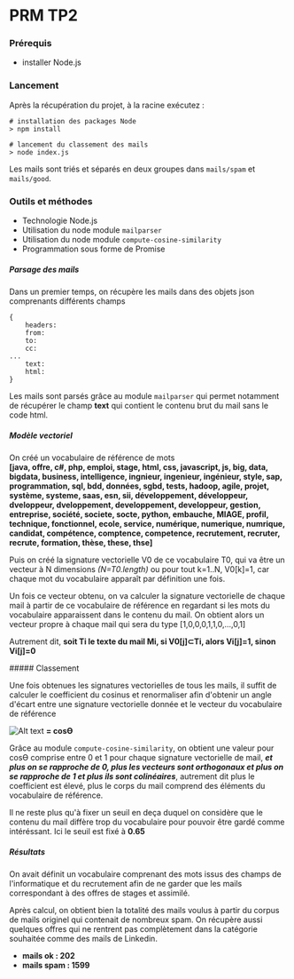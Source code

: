 # PRM TP2

### Prérequis
- installer Node.js

### Lancement
Après la récupération du projet, à la racine exécutez :
```
# installation des packages Node
> npm install

# lancement du classement des mails
> node index.js
```

Les mails sont triés et séparés en deux groupes dans `mails/spam` et `mails/good`.

### Outils et méthodes

- Technologie Node.js
- Utilisation du node module `mailparser`
- Utilisation du node module `compute-cosine-similarity`
- Programmation sous forme de Promise


##### Parsage des mails

Dans un premier temps, on récupère les mails dans des objets json comprenants différents champs
```
{
    headers:
    from:
    to:
    cc:
...
    text:
    html:
}
```

Les mails sont parsés grâce au module `mailparser` qui permet notamment de récupérer le champ __text__ qui contient le contenu brut du mail sans le code html.

##### Modèle vectoriel

On créé un vocabulaire de référence de mots  
__[java, offre, c#, php, emploi, stage, html, css, javascript, js, big, data, bigdata, business, intelligence, ingnieur, ingenieur, ingénieur, style, sap, programmation, sql, bdd, données, sgbd, tests, hadoop, agile, projet, système, systeme, saas, esn, sii, développement, développeur, dveloppeur, dveloppement, developpement, developpeur, gestion, entreprise, société, societe, socte, python, embauche, MIAGE, profil, technique, fonctionnel, ecole, service, numérique, numerique, numrique, candidat, compétence, comptence, competence, recrutement, recruter, recrute, formation, thèse, these, thse]__

Puis on créé la signature vectorielle V0 de ce vocabulaire T0, qui va être un vecteur à N dimensions *(N=T0.length)* ou pour tout k=1..N, V0[k]=1, car chaque mot du vocabulaire apparaît par définition une fois.

Un fois ce vecteur obtenu, on va calculer la signature vectorielle de chaque mail à partir de ce vocabulaire de référence en regardant si les mots du vocabulaire apparaissent dans le contenu du mail.
On obtient alors un vecteur propre à chaque mail qui sera du type [1,0,0,0,1,1,0,...,0,1]

Autrement dit, __soit Ti le texte du mail Mi, si V0[j]⊂Ti, alors Vi[j]=1, sinon Vi[j]=0__


##### Classement

Une fois obtenues les signatures vectorielles de tous les mails, il suffit de calculer le coefficient du cosinus et renormaliser  afin d'obtenir un angle d'écart entre une signature vectorielle donnée et le vecteur du vocabulaire de référence

![Alt text](https://cdn.rawgit.com/compute-io/cosine-similarity/bdef940bf4e6d320d2652b52f54f58cf2ea5d794/docs/img/eqn_similarity.svg "formule de la similarité cosinusal") __= cosϴ__

Grâce au module `compute-cosine-similarity`, on obtient une valeur pour cosϴ comprise entre 0 et 1 pour chaque signature vectorielle de mail, __*et plus on se rapproche de 0, plus les vecteurs sont orthogonaux et plus on se rapproche de 1 et plus ils sont colinéaires*__, autrement dit plus le coefficient est élevé, plus le corps du mail comprend des éléments du vocabulaire de référence.

Il ne reste plus qu'à fixer un seuil en deça duquel on considère que le contenu du mail diffère trop du vocabulaire pour pouvoir être gardé comme intéréssant. Ici le seuil est fixé à __0.65__


##### Résultats

On avait définit un vocabulaire comprenant des mots issus des champs de l'informatique et du recrutement afin de ne garder que les mails correspondant à des offres de stages et assimilé.

Après calcul, on obtient bien la totalité des mails voulus à partir du corpus de mails originel qui contenait de nombreux spam. On récupère aussi quelques offres qui ne rentrent pas complètement dans la catégorie souhaitée comme des mails de Linkedin.

- __mails ok    : 202__
- __mails spam  : 1599__
